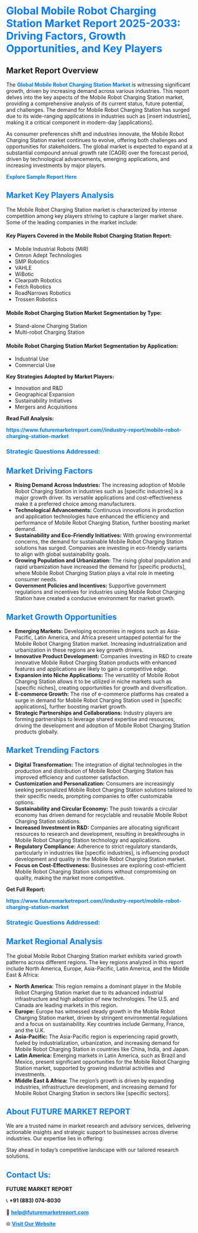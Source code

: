<h1 style="color: #007BFF;">Global Mobile Robot Charging Station Market Report 2025-2033: Driving Factors, Growth Opportunities, and Key Players</h1>

<section id="overview">
<h2>Market Report Overview</h2>
<p>The <a href="https://www.futuremarketreport.com//industry-report/mobile-robot-charging-station-market" style="color: #007BFF; text-decoration: none;"><strong>Global Mobile Robot Charging Station Market</strong></a> is witnessing significant growth, driven by increasing demand across various industries. This report delves into the key aspects of the Mobile Robot Charging Station market, providing a comprehensive analysis of its current status, future potential, and challenges. The demand for Mobile Robot Charging Station has surged due to its wide-ranging applications in industries such as [insert industries], making it a critical component in modern-day [applications].</p>
<p>As consumer preferences shift and industries innovate, the Mobile Robot Charging Station market continues to evolve, offering both challenges and opportunities for stakeholders. The global market is expected to expand at a substantial compound annual growth rate (CAGR) over the forecast period, driven by technological advancements, emerging applications, and increasing investments by major players.</p>
</section>

<section id="overview">
<p><a href="https://www.futuremarketreport.com//request-sample/reportId=87898" style="color: #007BFF; text-decoration: none;"><strong>Explore Sample Report Here</strong></a></p>
</section>

<section id="key-players">
<h2 style="color: #007BFF;">Market Key Players Analysis</h2>
<p>The Mobile Robot Charging Station market is characterized by intense competition among key players striving to capture a larger market share. Some of the leading companies in the market include:</p>
<h4>Key Players Covered in the Mobile Robot Charging Station Report:</h4>
<ul><li>Mobile Industrial Robots (MiR)</li><li>Omron Adept Technologies</li><li>SMP Robotics</li><li>VAHLE</li><li>WiBotic</li><li>Clearpath Robotics</li><li>Fetch Robotics</li><li>RoadNarrows Robotics</li><li>Trossen Robotics</li></ul>
<h4>Mobile Robot Charging Station Market Segmentation by Type:</h4>
<ul><li>Stand-alone Charging Station</li><li>Multi-robot Charging Station</li></ul>

<h4>Mobile Robot Charging Station Market Segmentation by Application:</h4>
<ul><li>Industrial Use</li><li>Commercial Use</li></ul>
<p><strong>Key Strategies Adopted by Market Players:</strong></p>
<ul>
<li>Innovation and R&D</li>
<li>Geographical Expansion</li>
<li>Sustainability Initiatives</li>
<li>Mergers and Acquisitions</li>
</ul>
</section>

<section>
<p><strong>Read Full Analysis: </strong></p><a href="https://www.futuremarketreport.com//industry-report/mobile-robot-charging-station-market" style="color: #007BFF; text-decoration: none;"><strong>https://www.futuremarketreport.com//industry-report/mobile-robot-charging-station-market</strong></a>
<h3 style="color: #007BFF;">Strategic Questions Addressed:</h3>
</section>

<section id="driving-factors">
<h2 style="color: #007BFF;">Market Driving Factors</h2>
<ul>
<li><strong>Rising Demand Across Industries:</strong> The increasing adoption of Mobile Robot Charging Station in industries such as [specific industries] is a major growth driver. Its versatile applications and cost-effectiveness make it a preferred choice among manufacturers.</li>
<li><strong>Technological Advancements:</strong> Continuous innovations in production and application technologies have enhanced the efficiency and performance of Mobile Robot Charging Station, further boosting market demand.</li>
<li><strong>Sustainability and Eco-Friendly Initiatives:</strong> With growing environmental concerns, the demand for sustainable Mobile Robot Charging Station solutions has surged. Companies are investing in eco-friendly variants to align with global sustainability goals.</li>
<li><strong>Growing Population and Urbanization:</strong> The rising global population and rapid urbanization have increased the demand for [specific products], where Mobile Robot Charging Station plays a vital role in meeting consumer needs.</li>
<li><strong>Government Policies and Incentives:</strong> Supportive government regulations and incentives for industries using Mobile Robot Charging Station have created a conducive environment for market growth.</li>
</ul>
</section>

<section id="growth-opportunities">
<h2 style="color: #007BFF;">Market Growth Opportunities</h2>
<ul>
<li><strong>Emerging Markets:</strong> Developing economies in regions such as Asia-Pacific, Latin America, and Africa present untapped potential for the Mobile Robot Charging Station market. Increasing industrialization and urbanization in these regions are key growth drivers.</li>
<li><strong>Innovative Product Development:</strong> Companies investing in R&D to create innovative Mobile Robot Charging Station products with enhanced features and applications are likely to gain a competitive edge.</li>
<li><strong>Expansion into Niche Applications:</strong> The versatility of Mobile Robot Charging Station allows it to be utilized in niche markets such as [specific niches], creating opportunities for growth and diversification.</li>
<li><strong>E-commerce Growth:</strong> The rise of e-commerce platforms has created a surge in demand for Mobile Robot Charging Station used in [specific applications], further boosting market growth.</li>
<li><strong>Strategic Partnerships and Collaborations:</strong> Industry players are forming partnerships to leverage shared expertise and resources, driving the development and adoption of Mobile Robot Charging Station products globally.</li>
</ul>
</section>

<section id="trending-factors">
<h2 style="color: #007BFF;">Market Trending Factors</h2>
<ul>
<li><strong>Digital Transformation:</strong> The integration of digital technologies in the production and distribution of Mobile Robot Charging Station has improved efficiency and customer satisfaction.</li>
<li><strong>Customization and Personalization:</strong> Consumers are increasingly seeking personalized Mobile Robot Charging Station solutions tailored to their specific needs, prompting companies to offer customizable options.</li>
<li><strong>Sustainability and Circular Economy:</strong> The push towards a circular economy has driven demand for recyclable and reusable Mobile Robot Charging Station solutions.</li>
<li><strong>Increased Investment in R&D:</strong> Companies are allocating significant resources to research and development, resulting in breakthroughs in Mobile Robot Charging Station technology and applications.</li>
<li><strong>Regulatory Compliance:</strong> Adherence to strict regulatory standards, particularly in industries like [specific industries], is influencing product development and quality in the Mobile Robot Charging Station market.</li>
<li><strong>Focus on Cost-Effectiveness:</strong> Businesses are exploring cost-efficient Mobile Robot Charging Station solutions without compromising on quality, making the market more competitive.</li>
</ul>
</section>

<section>
<p><strong>Get Full Report: </strong></p><a href="https://www.futuremarketreport.com//industry-report/mobile-robot-charging-station-market" style="color: #007BFF; text-decoration: none;"><strong>https://www.futuremarketreport.com//industry-report/mobile-robot-charging-station-market</strong></a>
<h3 style="color: #007BFF;">Strategic Questions Addressed:</h3>
</section>


<section id="regional-analysis">
<h2 style="color: #007BFF;">Market Regional Analysis</h2>
<p>The global Mobile Robot Charging Station market exhibits varied growth patterns across different regions. The key regions analyzed in this report include North America, Europe, Asia-Pacific, Latin America, and the Middle East & Africa:</p>
<ul>
<li><strong>North America:</strong> This region remains a dominant player in the Mobile Robot Charging Station market due to its advanced industrial infrastructure and high adoption of new technologies. The U.S. and Canada are leading markets in this region.</li>
<li><strong>Europe:</strong> Europe has witnessed steady growth in the Mobile Robot Charging Station market, driven by stringent environmental regulations and a focus on sustainability. Key countries include Germany, France, and the U.K.</li>
<li><strong>Asia-Pacific:</strong> The Asia-Pacific region is experiencing rapid growth, fueled by industrialization, urbanization, and increasing demand for Mobile Robot Charging Station in countries like China, India, and Japan.</li>
<li><strong>Latin America:</strong> Emerging markets in Latin America, such as Brazil and Mexico, present significant opportunities for the Mobile Robot Charging Station market, supported by growing industrial activities and investments.</li>
<li><strong>Middle East & Africa:</strong> The region’s growth is driven by expanding industries, infrastructure development, and increasing demand for Mobile Robot Charging Station in sectors like [specific sectors].</li>
</ul>
</section>

<footer>
<h2 style="color: #007BFF;">About FUTURE MARKET REPORT</h2>
<p>We are a trusted name in market research and advisory services, delivering actionable insights and strategic support to businesses across diverse industries. Our expertise lies in offering:</p>

<p>Stay ahead in today’s competitive landscape with our tailored research solutions.</p>

<h2 style="color: #007BFF;">Contact Us:</h2>
<p><strong>FUTURE MARKET REPORT</strong></p>
<p>📞 <strong>+91 (883) 074-8030</strong></p>
<p>📧 <strong><a href="mailto:help@futuremarketreport.com" style="color: #007BFF;">help@futuremarketreport.com</a></strong></p>
<p>🌐 <strong><a href="https://www.futuremarketreport.com/" style="color: #007BFF;">Visit Our Website</a></strong></p>
</footer>